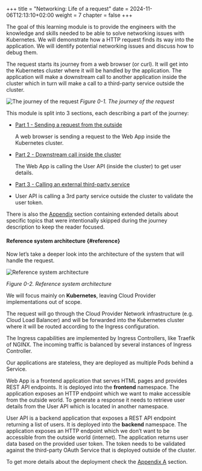+++
title = "Networking: Life of a request"
date = 2024-11-06T12:13:10+02:00
weight = 7
chapter = false
+++

The goal of this learning module is to provide the engineers with the knowledge and skills needed to be able to solve networking issues with Kubernetes. We will demonstrate how a HTTP request finds its way into the application. We will identify potential networking issues and discuss how to debug them.

The request starts its journey from a web browser (or curl). It will get into the Kubernetes cluster where it will be handled by the application. The application will make a downstream call to another application inside the cluster which in turn will make a call to a third-party service outside the cluster.

![The journey of the request](/images/loar/0-1.png)
_Figure 0-1. The journey of the request_

This module is split into 3 sections, each describing a part of the journey:

* [Part 1 - Sending a request from the outside](part1)

  A web browser is sending a request to the Web App inside the Kubernetes cluster.

* [Part 2 - Downstream call inside the cluster](part2)

  The Web App is calling the User API (inside the cluster) to get user details.

* [Part 3 - Calling an external third-party service](part3)

* User API is calling a 3rd party service outside the cluster to validate the user token.

There is also the [Appendix](appendix) section containing extended details about specific topics that were intentionally skipped during the journey description to keep the reader focused.

#### Reference system architecture {#reference}

Now let’s take a deeper look into the architecture of the system that will handle the request.

![Reference system architecture](/images/loar/0-2.png)

_Figure 0-2. Reference system architecture_

We will focus mainly on **Kubernetes**, leaving Cloud Provider implementations out of scope.

The request will go through the Cloud Provider Network infrastructure (e.g. Cloud Load Balancer) and will be forwarded into the Kubernetes cluster where it will be routed according to the Ingress configuration.

The Ingress capabilities are implemented by Ingress Controllers, like Traefik of NGINX. The incoming traffic is balanced by several instances of Ingress Controller.

Our applications are stateless, they are deployed as multiple Pods behind a Service.

Web App is a frontend application that serves HTML pages and provides REST API endpoints. It is deployed into the **frontend** namespace. The application exposes an HTTP endpoint which we want to make accessible from the outside world. To generate a response it needs to retrieve user details from the User API which is located in another namespace.

User API is a backend application that exposes a REST API endpoint returning a list of users. It is deployed into the **backend** namespace. The application exposes an HTTP endpoint which we don’t want to be accessible from the outside world (internet). The application returns user data based on the provided user token. The token needs to be validated against the third-party OAuth Service that is deployed outside of the cluster.

To get more details about the deployment check the [Appendix A](appendix/#a) section. 


